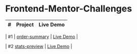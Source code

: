 # Frontend-Mentor-Challenges

| # | Project  | Live Demo |
| --- |---|---|

| #1 | [order-summary](https://github.com/Mukhran91/Frontend-Mentor-Challenges/tree/main/order-summary)  | [Live Demo](https://mukhran91.github.io/Frontend-Mentor-Challenges/order-summary) |

| #2 [stats-preview](https://github.com/Mukhran91/Frontend-Mentor-Challenges/tree/main/stats-preview)    | [Live Demo](https://mukhran91.github.io/Frontend-Mentor-Challenges/stats-preview) |
